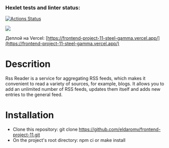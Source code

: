 ### Hexlet tests and linter status:
[![Actions Status](https://github.com/eldaromv/frontend-project-11/actions/workflows/hexlet-check.yml/badge.svg)](https://github.com/eldaromv/frontend-project-11/actions)

<a href="https://codeclimate.com/github/eldaromv/frontend-project-11/maintainability"><img src="https://api.codeclimate.com/v1/badges/5d120dbb9a709e794104/maintainability" /></a>

Деплой на Vercel: [https://frontend-project-11-steel-gamma.vercel.app/](https://frontend-project-11-steel-gamma.vercel.app/)

# Descrition

Rss Reader is a service for aggregating RSS feeds, which makes it convenient to read a variety of sources, for example, blogs. It allows you to add an unlimited number of RSS feeds, updates them itself and adds new entries to the general feed.

# Installation
 - Clone this repository: git clone https://github.com/eldaromv/frontend-project-11.git
 - On the project's root directory: npm ci or make install
